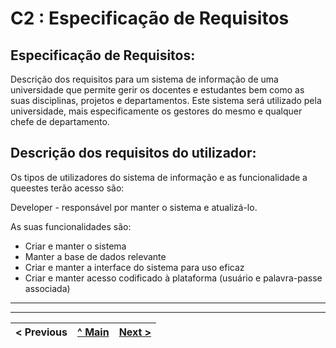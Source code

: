 # C2 : Especificação de Requisitos


## Especificação de Requisitos:

Descrição dos requisitos para um sistema de informação de uma universidade que permite gerir os docentes e estudantes bem como as suas disciplinas, projetos e departamentos. Este sistema será utilizado pela universidade, mais especificamente os gestores do mesmo e qualquer chefe de departamento.

## Descrição dos requisitos do utilizador:

Os tipos de utilizadores  do sistema de informação e as funcionalidade a queestes terão acesso são:

Developer - responsável por manter o sistema e atualizá-lo.

As suas funcionalidades são:

- Criar e manter o sistema
- Manter a base de dados relevante
- Criar e manter a interface do sistema para uso eficaz
- Criar e manter acesso codificado à plataforma (usuário e palavra-passe associada)

<hr>

---
< Previous | [^ Main](https://github.com/JoseMSoares/TCM22-SIBD-G04) | [Next >](rei03.md)
:--- | :---: | ---: 